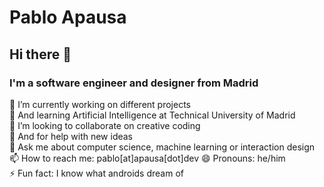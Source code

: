 # Pablo Apausa

## Hi there 👋

### I'm a software engineer and designer from Madrid

🔭 I’m currently working on different projects  
🌱 And learning Artificial Intelligence at Technical University of Madrid  
👯 I’m looking to collaborate on creative coding  
🤔 And for help with new ideas  
💬 Ask me about computer science, machine learning or interaction design  
📫 How to reach me: pablo[at]apausa[dot]dev
😄 Pronouns: he/him  
⚡ Fun fact: I know what androids dream of  
